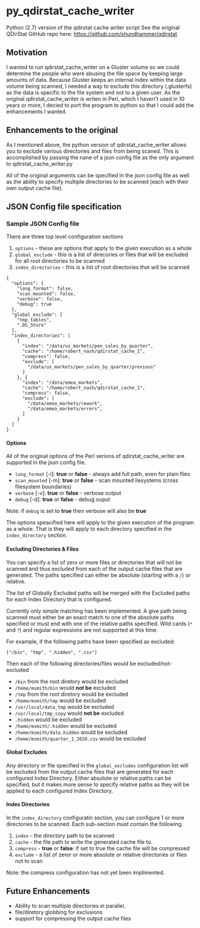 # py_qdirstat_cache_writer
 Python (2.7) version of the qdirstat cache writer script
 See the original QDirStat GitHub repo here:
 https://github.com/shundhammer/qdirstat
 
## Motivation
 I wanted to run qdirstat_cache_writer on a Gluster volume so we could determine the people 
 who were abusing the file space by keeping large amounts of data. Because Gluster 
 keeps an internal index within the data volume being scanned, I needed a way to exclude this
 directory (.glusterfs) as the data is specific to the file system and not to a given user. 
 As the original qdirstat_cache_writer is writen in Perl, which I haven't used in 10 years 
 or more, I decied to port the program to python so that I could add the enhancements I
 wanted.
 
## Enhancements to the original
 As I mentioned above, the python version of qdirstat_cache_writer allows you to exclude various
 directories and files from being scaned. This is accomplished by passing the nane of a json
 config file as the only argument to qdirstat_cache_writer.py
 
 All of the original arguments can be specified in the json config file as well as the ability
 to specify multiple directories to be scanned (each with their own output cache file).
 
## JSON Config file specification

### Sample JSON Config file
 There are three top level configuration sections
 1. `options` - these are options that apply to the given execution as a whole
 2. `global_exclude` - this is a list of direcories or files that will be excluded for all root directories to be scanned
 3. `index_directories` - this is a list of root directories that will be scanned
```
{
  "options": {
    "long_format": false,
    "scan_mounted": false,
    "verbose": false,
    "debug": true
  },
  "global_exclude": [
    "tmp_tables",
    ".DS_Store"
  ],
  "index_directories": [
    {
      "index": "/data/us_markets/pen_sales_by_quarter",
      "cache": "/home/robert_nash/qdirstat_cache_1",
      "compress": false,
      "exclude": [
        "/data/us_markets/pen_sales_by_quarter/previous"
      ]
    }, {
      "index": "/data/emea_markets",
      "cache": "/home/robert_nash/qdirstat_cache_1",
      "compress": false,
      "exclude": [
        "/data/emea_markets/rework",
        "/data/emea_markets/errors",
      ]
    }
  ]
}
```

#### Options
 All of the original options of the Perl verions of qdirstat_cache_writer are supported
 in the json config file. 
 
- `long_format` [-l]: **true** or **false** - always add full path, even for plain files
- `scan_mounted` [-m]: **true** or **false**	- scan mounted ilesystems (cross filesystem boundaries)
- `verbose` [-v]: **true** or **false**	- verbose output
- `debug` [-d]: **true** or **false**	- debug ouput
 
 Note: if `debug` is set to **true** then verbose will also be **true**
 
 The options speacified here will apply to the given execution of the program as a whole. That is 
 they will apply to each directory specified in the `index_directory` section.

#### Excluding Directories & Files
 You can specify a list of zero or more files or directories that will not be scanned and thus excluded 
 from each of the output cache files that are generated. The paths specified can either be absolute 
 (starting with a `/`) or relative.
 
 The list of Globally Excluded paths will be merged with the Excluded paths for each Index Directory
 that is configured.
 
 Currently only simple matching has been implemented. A give path being scanned must either be an exact 
 match to one of the absolute paths specified or must end with one of the relative paths specified. Wild
 cards (`*` and `?`) and regular expressions are not supported at this time.
 
 For example, if the following paths have been specified as excluded:
 
 `["/bin", "tmp", ".hidden", ".csv"]`
 
 Then each of the following directories/files would be excluded/not-excluded
 - `/bin` from the root diretory would be excluded
 - `/home/msmith/bin` would **not be** excluded
 - `/tmp` from the root diretory would be excluded
 - `/home/msmith/tmp` would be excluded
 - `/usr/local/data_tmp` would be excluded
 - `/usr/local/tmp_copy` would  **not be** excluded
 - `.hidden` would be excluded
 - `/home/msmith/.hidden` would be excluded
 - `/home/msmith/data.hidden` would be excluded
 - `/home/msmith/quarter_1_2020.csv` would be excluded
 
#### Global Excludes
 Any directory or file specified in the `global_excludes` configuration list will be excluded from 
 the output cache files that are generated for each configured Index Directory. Either absolute or
 relative paths can be specified, but it makes more sense to specify relative paths as they will be
 applied to each configured Index Directory.

#### Index Directories
 In the `index_directory` configuratin section, you can configure 1 or more directories to be scanned.
 Each sub-section must contain the following.
 1. `index` - the directory path to be scanned
 2. `cache` - the file path to write the generated cache file to.
 3. `compress` - **true** or **false**: if set to true the cache file will be compressed
 4. `exclude` - a list of zeror or more absolute or relative directories or files not to scan
 
 Note: the compress configuration has not yet been implimented.
 
## Future Enhancements
 - Ability to scan multiple directories in parallel.
 - file/diretory globbing for exclusions
 - support for compressing the output cache files
